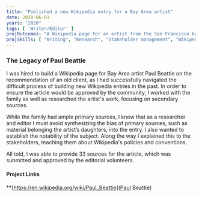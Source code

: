 ```yaml
---
title: "Published a new Wikipedia entry for a Bay Area artist"
date: 2020-06-01
years: "2020"
tags: [ 'Writer/Editor' ]
projOutcomes: "A Wikipedia page for an artist from the San Francisco bay Area, commissioned by his family and approved by the arts community editors with secondary source research from reliable sources."
projSkills: [ "Writing", "Research", "Stakeholder management", "Wikipedia" ]
---
```


### The Legacy of Paul Beattie

I was hired to build a Wikipedia page for Bay Area artist Paul Beattie on the recommendation of an old client, as I had successfully navigated the difficult process of building new Wikipedia entries in the past. In order to ensure the article would be approved by the community, I worked with the family as well as researched the artist's work, focusing on secondary sources. 

While the family had ample primary sources, I knew that as a researcher and editor I must avoid synthesizing the bias of primary sources, such as material belonging the artist&rsquo;s daughters, into the entry. I also wanted to establish the notability of the subject. Along the way I explained this to the stakeholders, teaching them about Wikipedia's policies and conventions.

All told, I was able to provide 33 sources for the article, which was submitted and approved by the editorial volunteers. 

#### Project Links

**[https://en.wikipedia.org/wiki/Paul_Beattie](Paul Beattie)
